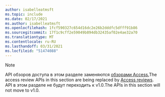 ```yaml
---
author: isabelleatmsft
ms.topic: include
ms.date: 02/17/2021
ms.author: isabelleatmsft
ms.openlocfilehash: 1fcf590327c654d16dc2e26b2dddfc5dfff91b86
ms.sourcegitcommit: 17f1c9cff2e59049b894db32435af02e4ae32a70
ms.translationtype: MT
ms.contentlocale: ru-RU
ms.lasthandoff: 03/31/2021
ms.locfileid: "51474088"
---
```

<!-- markdownlint-disable MD041-->

>[!NOTE]
><span data-ttu-id="320a7-101">API обзоров доступа в этом разделе заменяются [обзорами Access.](https://docs.microsoft.com/en-us/graph/api/resources/accessreviewsv2-root?view=graph-rest-beta)</span><span class="sxs-lookup"><span data-stu-id="320a7-101">The access review APIs in this section are being replaced by [Access reviews](https://docs.microsoft.com/en-us/graph/api/resources/accessreviewsv2-root?view=graph-rest-beta).</span></span> <span data-ttu-id="320a7-102">API в этом разделе не будут переходить к v1.0.</span><span class="sxs-lookup"><span data-stu-id="320a7-102">The APIs in this section will not move to v1.0.</span></span>
